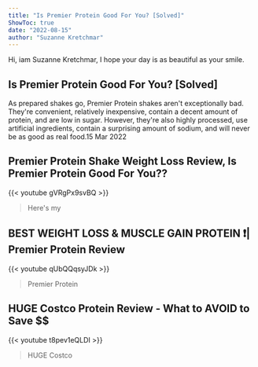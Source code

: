 ```yaml
---
title: "Is Premier Protein Good For You? [Solved]"
ShowToc: true 
date: "2022-08-15"
author: "Suzanne Kretchmar" 
---
```


Hi, iam Suzanne Kretchmar, I hope your day is as beautiful as your smile.
## Is Premier Protein Good For You? [Solved]
As prepared shakes go, Premier Protein shakes aren't exceptionally bad. They're convenient, relatively inexpensive, contain a decent amount of protein, and are low in sugar. However, they're also highly processed, use artificial ingredients, contain a surprising amount of sodium, and will never be as good as real food.15 Mar 2022

## Premier Protein Shake Weight Loss Review, Is Premier Protein Good For You??
{{< youtube gVRgPx9svBQ >}}
>Here's my 

## BEST WEIGHT LOSS & MUSCLE GAIN PROTEIN ❗️| Premier Protein Review
{{< youtube qUbQQqsyJDk >}}
>Premier Protein

## HUGE Costco Protein Review - What to AVOID to Save $$
{{< youtube t8pev1eQLDI >}}
>HUGE Costco 

